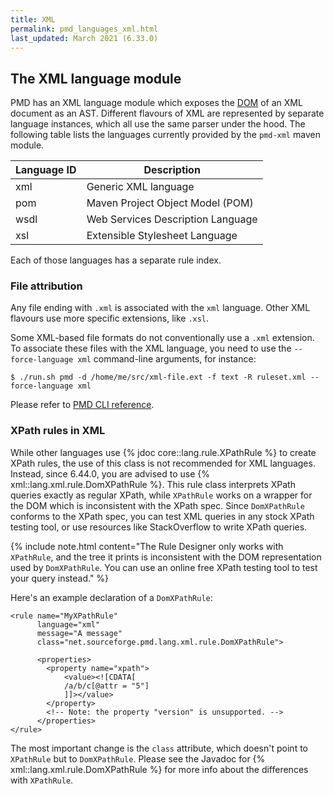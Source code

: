 ```yaml
---
title: XML
permalink: pmd_languages_xml.html
last_updated: March 2021 (6.33.0)
---
```


## The XML language module

PMD has an XML language module which exposes the [DOM](https://de.wikipedia.org/wiki/Document_Object_Model)
of an XML document as an AST. Different flavours of XML are represented by separate
language instances, which all use the same parser under the hood. The following
table lists the languages currently provided by the `pmd-xml` maven module.

| Language ID | Description                       |
|-------------|-----------------------------------|
| xml         | Generic XML language              |
| pom         | Maven Project Object Model (POM)  |
| wsdl        | Web Services Description Language |
| xsl         | Extensible Stylesheet Language    |

Each of those languages has a separate rule index.

### File attribution

Any file ending with `.xml` is associated with the `xml` language. Other XML flavours
use more specific extensions, like `.xsl`.

Some XML-based file formats do not conventionally use a `.xml` extension. To associate
these files with the XML language, you need to use the `--force-language xml` command-line
arguments, for instance:
```
$ ./run.sh pmd -d /home/me/src/xml-file.ext -f text -R ruleset.xml --force-language xml
```
Please refer to [PMD CLI reference](pmd_userdocs_cli_reference.html#analyze-other-xml-formats).


### XPath rules in XML

While other languages use {% jdoc core::lang.rule.XPathRule %} to create XPath rules,
the use of this class is not recommended for XML languages. Instead, since 6.44.0, you
are advised to use {% xml::lang.xml.rule.DomXPathRule %}. This rule class interprets
XPath queries exactly as regular XPath, while `XPathRule` works on a wrapper for the
DOM which is inconsistent with the XPath spec. Since `DomXPathRule` conforms to the
XPath spec, you can test XML queries in any stock XPath testing tool, or use resources
like StackOverflow to write XPath queries.

{% include note.html content="The Rule Designer only works with `XPathRule`, and the tree it prints is inconsistent with the DOM representation used by `DomXPathRule`. You can use an online free XPath testing tool to test your query instead." %}

Here's an example declaration of a `DomXPathRule`:
```
<rule name="MyXPathRule"
      language="xml"
      message="A message"
      class="net.sourceforge.pmd.lang.xml.rule.DomXPathRule">

      <properties>
        <property name="xpath">
            <value><![CDATA[
            /a/b/c[@attr = "5"]
            ]]></value>
        </property>
        <!-- Note: the property "version" is unsupported. -->
      </properties>
</rule>
```
The most important change is the `class` attribute, which doesn't point to `XPathRule`
but to `DomXPathRule`. Please see the Javadoc for {% xml::lang.xml.rule.DomXPathRule %}
for more info about the differences with `XPathRule`.

